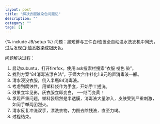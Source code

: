 ```yaml
---
layout: post
title: "解决衣服被染色问题记"
description: ""
category: ""
tags: []
---
```

{% include JB/setup %}
问题：黑短裤与三件白t恤置全自动温水洗衣机中同洗，过后发现白t恤悉数染成银灰色。

问题解决过程：

1. 启动xubuntu，打开firefox。使用iask搜索栏搜索“衣服 褪色 染”。
2. 找到方案“84消毒液漂白法”，于师大合作社化1.9元购置消毒液一瓶。
3. 清水浸没衣服，倒入半瓶84消毒液。
4. 考虑到腐蚀性，用塑料袋作为手套，开始手工搓洗。
5. 效果立竿见影，灰衣服立即变白， ──继而变黄！
6. 发现严重问题，塑料袋居然是半透膜，消毒液大量渗入，皮肤受到严重刺激，如同手举两团烈火。
7. 清水反复冲洗双手，漂洗衣物，力图去除残液，直至力竭。
8. 过程结束。